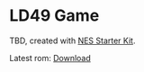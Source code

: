# LD49 Game

TBD, created with [NES Starter Kit](https://cppchriscpp.github.io/nes-starter-kit/).

Latest rom: [Download](https://cpprograms-nes-games-https.s3.amazonaws.com/ld49/master/ld49.latest.nes)